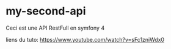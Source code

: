 # my-second-api
Ceci est une API RestFull en symfony 4

liens du tuto: https://www.youtube.com/watch?v=sFc1zniWdx0

